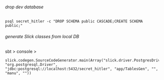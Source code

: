 
###### drop dev database

    psql secret_hitler -c "DROP SCHEMA public CASCADE;CREATE SCHEMA public;"

###### generate Slick classes from local DB
     
 sbt > console >

     
    slick.codegen.SourceCodeGenerator.main(Array("slick.driver.PostgresDriver", "org.postgresql.Driver", "jdbc:postgresql://localhost:5432/secret_hitler", "app/TablesGen", "", "manu", ""))
